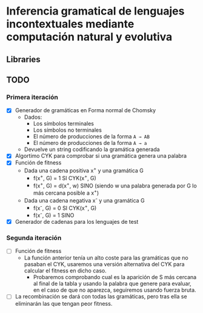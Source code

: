 # Inferencia gramatical de lenguajes incontextuales mediante computación natural y evolutiva

## Libraries


## TODO

### Primera iteración
- [x] Generador de gramáticas en Forma normal de Chomsky
  - Dados:
    - Los símbolos terminales
    - Los símbolos no terminales
    - El número de producciones de la forma ```A → AB```
    - El número de producciones de la forma ```A → a```
  - Devuelve un string codificando la gramática generada 
- [x] Algortimo CYK para comprobar si una gramática genera una palabra
- [x] Función de fitness
  - Dada una cadena positiva x<sup>+</sup> y una gramática G
    - f(x<sup>+</sup>, G) = 1 SI CYK(x<sup>+</sup>, G)
    - f(x<sup>+</sup>, G) = d(x<sup>+</sup>, w) SINO (siendo w una palabra generada por G lo más cercana posible a x<sup>+</sup>)
  - Dada una cadena negativa x<sup>-</sup> y una gramática G
    - f(x<sup>-</sup>, G) = 0 SI CYK(x<sup>+</sup>, G)
    - f(x<sup>-</sup>, G) = 1 SINO
- [x] Generador de cadenas para los lenguajes de test

### Segunda iteración
- [ ] Función de fitness
  - La función anterior tenía un alto coste para las gramáticas que no pasaban el CYK, usaremos una versión alternativa del
    CYK para calcular el fitness en dicho caso.
    - Probaremos comprobando cual es la aparición de S más cercana al final de la tabla y usando la palabra que genere para
      evaluar, en el caso de que no aparezca, seguiremos usando fuerza bruta.
- [ ] La recombinación se dará con todas las gramáticas, pero tras ella se eliminarán las que tengan peor fitness.